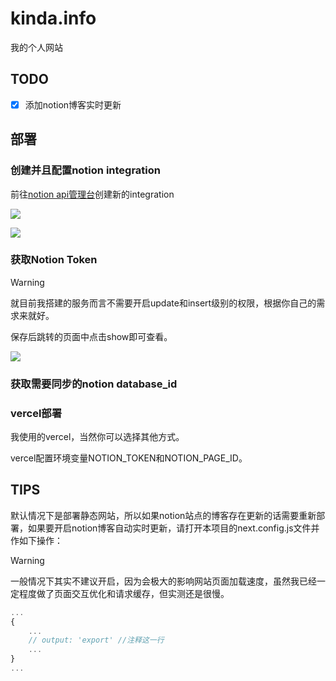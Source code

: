 # kinda.info

我的个人网站

## TODO

- [x] 添加notion博客实时更新

## 部署

### 创建并且配置notion integration

前往[notion api管理台](https://www.notion.so/profile/integrations)创建新的integration

![](https://oss.kinda.info/image/202407191302569.png)

![](https://oss.kinda.info/image/202407191304285.png)


### 获取Notion Token

> [!WARNING]
> 就目前我搭建的服务而言不需要开启update和insert级别的权限，根据你自己的需求来就好。

保存后跳转的页面中点击show即可查看。

![](https://oss.kinda.info/image/202407191306158.png)

### 获取需要同步的notion database_id

### vercel部署

我使用的vercel，当然你可以选择其他方式。

vercel配置环境变量NOTION_TOKEN和NOTION_PAGE_ID。

## TIPS

默认情况下是部署静态网站，所以如果notion站点的博客存在更新的话需要重新部署，如果要开启notion博客自动实时更新，请打开本项目的next.config.js文件并作如下操作：

> [!WARNING]
> 一般情况下其实不建议开启，因为会极大的影响网站页面加载速度，虽然我已经一定程度做了页面交互优化和请求缓存，但实测还是很慢。

```js
...
{
    ...
    // output: 'export' //注释这一行
    ...
}
...
```